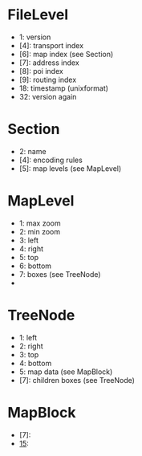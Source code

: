 # FileLevel
*   1: version
* [4]: transport index
* [6]: map index (see Section)
* [7]: address index
* [8]: poi index
* [9]: routing index
*  18: timestamp (unixformat)
*  32: version again

# Section
*   2: name
* [4]: encoding rules
* [5]: map levels (see MapLevel)

# MapLevel
*    1: max zoom
*    2: min zoom
*    3: left
*    4: right
*    5: top
*    6: bottom
*    7: boxes (see TreeNode)
* [15]: blocks

# TreeNode
*   1: left
*   2: right
*   3: top
*   4: bottom
*   5: map data (see MapBlock)
* [7]: children boxes (see TreeNode)

# MapBlock
*  [7]:
* [15]:


